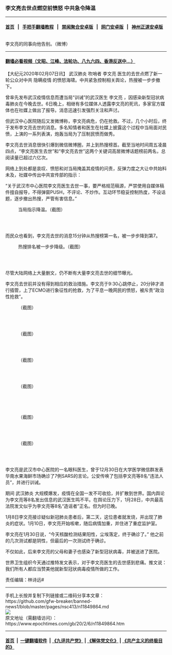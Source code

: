 ### 李文亮去世点燃空前愤怒 中共急令降温
------------------------

#### [首页](https://github.com/gfw-breaker/banned-news1/blob/master/README.md) &nbsp;&nbsp;|&nbsp;&nbsp; [手把手翻墙教程](https://github.com/gfw-breaker/guides/wiki) &nbsp;&nbsp;|&nbsp;&nbsp; [禁闻聚合安卓版](https://github.com/gfw-breaker/bn-android) &nbsp;&nbsp;|&nbsp;&nbsp; [网门安卓版](https://github.com/oGate2/oGate) &nbsp;&nbsp;|&nbsp;&nbsp; [神州正道安卓版](https://github.com/SzzdOgate/update) 



<div><img alt="" class="aligncenter wp-post-image" src="https://i.epochtimes.com/assets/uploads/2020/02/007CzBmily1gbnadbe8oaj318w0u0jxv.jpg"/>
<div class="red16 caption">
 <p>
  李文亮的同事向他告别。（微博）
 </p>
</div>
</div><hr/>

#### [翻墙必看视频（文昭、江峰、法轮功、八九六四、香港反送中...）](http://167.172.214.107/home.html)

<div><p>
 【大纪元2020年02月07日讯】
 <ok href="https://www.epochtimes.com/gb/tag/%E6%AD%A6%E6%B1%89%E8%82%BA%E7%82%8E.html">
  武汉肺炎
 </ok>
 <ok href="https://www.epochtimes.com/gb/tag/%E5%90%B9%E5%93%A8%E8%80%85.html">
  吹哨者
 </ok>
 <ok href="https://www.epochtimes.com/gb/tag/%E6%9D%8E%E6%96%87%E4%BA%AE.html">
  李文亮
 </ok>
 医生的去世点燃了新一轮公众对中共
 <ok href="https://www.epochtimes.com/gb/tag/%E9%9A%90%E7%9E%92%E7%96%AB%E6%83%85.html">
  隐瞒疫情
 </ok>
 的愤怒海啸。中共紧急控制相关舆论，热搜被一步步撤下。
</p>
<p>
 曾率先发布武汉疫情信息而遭当局“训诫”的武汉医生
 <ok href="https://www.epochtimes.com/gb/tag/%E6%9D%8E%E6%96%87%E4%BA%AE.html">
  李文亮
 </ok>
 ，因感染新型冠状病毒肺炎在今晚去世。6日晚上，相继有多位媒体人透露李文亮的死讯，多家官方媒体也在社媒上做出了报导。消息迅速引发强烈关注和声讨。
</p>
<p>
 但武汉中心医院随后又发微博称，李文亮病危，仍在抢救。不过，几个小时后，终于发布李文亮去世的消息。多名知情者和医生在社媒上披露这个过程中当局面对民愤，上演的一系列表演，炮轰当局为了压制民愤而做秀。
</p>
<p>
 李文亮去世消息很快引爆到微信微博圈，并上到热搜榜首。截至当地时间周五凌晨四点，“李文亮医生去世”和“李文亮去世”这两个关键词高居微博话题榜前两名，总阅读量已超过六亿次。
</p>
<p>
 网络上到处都是哀叹、愤怒和对当局掩盖其疫情的问责，反弹力度之大让中共始料未及，社媒中传出中共宣传部的指示：
</p>
<p>
 “关于武汉市中心医院李文亮医生去世一事，要严格规范稿源，严禁使用自媒体稿件擅自报导，不得弹窗PUSH，不评论、不炒作。互动环节稳妥控制热度，不设话题，逐步撤出热搜，严管有害信息。”
</p>
<figure class="wp-caption aligncenter" id="attachment_11849937" style="width: 400px">
 <ok href="http://i.epochtimes.com/assets/uploads/2020/02/EQHeuzuX0AEIe39.jpeg">
  <img alt="" class="wp-image-11849937" src="http://i.epochtimes.com/assets/uploads/2020/02/EQHeuzuX0AEIe39-600x630.jpeg"/>
 </ok>
 <br/><figcaption class="wp-caption-text">
  当局指示降温。（截图）
 </figcaption><br/>
</figure><br/>
<p>
 而民众也看到，李文亮去世的消息15分钟从热搜榜第一名，被一步步降到第7。
</p>
<figure class="wp-caption aligncenter" id="attachment_11849876" style="width: 422px">
 <ok href="http://i.epochtimes.com/assets/uploads/2020/02/liwenliang-weibo-.jpeg">
  <img alt="" class="wp-image-11849876" src="http://i.epochtimes.com/assets/uploads/2020/02/liwenliang-weibo--600x900.jpeg"/>
 </ok>
 <br/><figcaption class="wp-caption-text">
  热搜排名被一步步降级。（截图）
 </figcaption><br/>
</figure><br/>
<p>
 尽管大陆网络上大量删文，仍不断有大量李文亮去世的细节曝光。
</p>
<p>
 李文亮去世前并没有得到相应的救治措施。李文亮于9:30心跳停止，20分钟才进行插管，上了ECMO进行象征性的抢救，为了平息一晚网民的愤怒，被斥责“政治性抢救”。
</p>
<figure class="wp-caption aligncenter" id="attachment_11849929" style="width: 396px">
 <ok href="http://i.epochtimes.com/assets/uploads/2020/02/EQHY2hOXsAAU4QW.jpeg">
  <img alt="" class="wp-image-11849929" src="http://i.epochtimes.com/assets/uploads/2020/02/EQHY2hOXsAAU4QW-600x1067.jpeg"/>
 </ok>
 <br/><figcaption class="wp-caption-text">
  （截图）
 </figcaption><br/>
</figure><br/>
<figure class="wp-caption aligncenter" id="attachment_11849874" style="width: 401px">
 <ok href="http://i.epochtimes.com/assets/uploads/2020/02/333-1.jpg">
  <img alt="" class="wp-image-11849874" src="http://i.epochtimes.com/assets/uploads/2020/02/333-1-600x762.jpg"/>
 </ok>
 <br/><figcaption class="wp-caption-text">
  （截图）
 </figcaption><br/>
</figure><br/>
<figure class="wp-caption aligncenter" id="attachment_11849879" style="width: 396px">
 <ok href="http://i.epochtimes.com/assets/uploads/2020/02/EQHGPBgW4AAVukl.jpg">
  <img alt="" class="wp-image-11849879" src="http://i.epochtimes.com/assets/uploads/2020/02/EQHGPBgW4AAVukl-600x887.jpg"/>
 </ok>
 <br/><figcaption class="wp-caption-text">
  （截图）
 </figcaption><br/>
</figure><br/>
<figure class="wp-caption aligncenter" id="attachment_11849880" style="width: 395px">
 <ok href="http://i.epochtimes.com/assets/uploads/2020/02/EQHJp90WsAACtDA.jpg">
  <img alt="" class="wp-image-11849880" src="http://i.epochtimes.com/assets/uploads/2020/02/EQHJp90WsAACtDA.jpg"/>
 </ok>
 <br/><figcaption class="wp-caption-text">
  （截图）
 </figcaption><br/>
</figure><br/>
<p>
 <ok href="http://i.epochtimes.com/assets/uploads/2020/02/15f0e8cee50eec9f_ttl7dayOpm______2020-02-06___9.03.37-1.png">
  <img alt="" class="wp-image-11849912 aligncenter" src="http://i.epochtimes.com/assets/uploads/2020/02/15f0e8cee50eec9f_ttl7dayOpm______2020-02-06___9.03.37-1-600x587.png"/>
 </ok>
</p>
<figure class="wp-caption aligncenter" id="attachment_11849902" style="width: 401px">
 <ok href="http://i.epochtimes.com/assets/uploads/2020/02/15f0e771e703823f_ttl7day9e1_4.jpg">
  <img alt="" class="wp-image-11849902" src="http://i.epochtimes.com/assets/uploads/2020/02/15f0e771e703823f_ttl7day9e1_4-600x1300.jpg"/>
 </ok>
 <br/><figcaption class="wp-caption-text">
  （截图）
 </figcaption><br/>
</figure><br/>
<figure class="wp-caption aligncenter" id="attachment_11849901" style="width: 403px">
 <ok href="http://i.epochtimes.com/assets/uploads/2020/02/15f0e76e72c11a07_ttl7dayU1K_2.jpg">
  <img alt="" class="wp-image-11849901" src="http://i.epochtimes.com/assets/uploads/2020/02/15f0e76e72c11a07_ttl7dayU1K_2-600x896.jpg"/>
 </ok>
 <br/><figcaption class="wp-caption-text">
  （截图）
 </figcaption><br/>
</figure><br/>
<p>
 李文亮是武汉市中心医院的一名眼科医生，曾于12月30日在大学医学微信群发表华南水果海鲜市场确诊了7例SARS的言论。公安传唤了包括李文亮等8名“违法人员”，并进行训诫。
</p>
<p>
 期间
 <ok href="https://www.epochtimes.com/gb/tag/%E6%AD%A6%E6%B1%89%E8%82%BA%E7%82%8E.html">
  武汉肺炎
 </ok>
 大规模爆发，疫情在全国一发不可收拾，并扩散到世界。国内舆论为李文亮等8名发出信息的武汉医生鸣不平。在舆论压力下，1月28日，中共最高法院发文似乎为李文亮等8名“造谣者”正名。但为时已晚。
</p>
<p>
 1月8日李文亮接诊疑似新冠肺炎患者后，第二天，这位患者就发烧，并出现了肺炎的症状。1月10日，李文亮开始咳嗽，随后病情加重，并住进了重症监护室。
</p>
<p>
 李文亮在1月30日说，“今天核酸检测结果阳性，尘埃落定，终于确诊了。” 他之前的几次测试都是阴性，但最后的一次测试终于确诊。
</p>
<p>
 不仅如此，后来李文亮的父母和妻子也感染了新型冠状病毒，并被送进了医院。
</p>
<p>
 世界卫生组织今天通过推特发文表示，对于李文亮医生的去世感到悲痛。推文说：我们所有人都应当赞美他就新型冠状病毒疫情所做的工作。
</p>
<p>
 责任编辑：林诗远#
</p>
</div>
<hr/>
手机上长按并复制下列链接或二维码分享本文章：<br/>
https://github.com/gfw-breaker/banned-news1/blob/master/pages/nsc413/n11849864.md <br/>
<a href='https://github.com/gfw-breaker/banned-news1/blob/master/pages/nsc413/n11849864.md'><img src='https://github.com/gfw-breaker/banned-news1/blob/master/pages/nsc413/n11849864.md.png'/></a> <br/>
原文地址（需翻墙访问）：https://www.epochtimes.com/gb/20/2/6/n11849864.htm


------------------------
#### [首页](https://github.com/gfw-breaker/banned-news1/blob/master/README.md) &nbsp;|&nbsp; [一键翻墙软件](https://github.com/gfw-breaker/nogfw/blob/master/README.md) &nbsp;| [《九评共产党》](https://github.com/gfw-breaker/9ping.md/blob/master/README.md#九评之一评共产党是什么) | [《解体党文化》](https://github.com/gfw-breaker/jtdwh.md/blob/master/README.md) | [《共产主义的终极目的》](https://github.com/gfw-breaker/gczydzjmd.md/blob/master/README.md)


<img src='http://gfw-breaker.win/banned-news/pages/nsc413/n11849864.md' width='0px' height='0px'/>